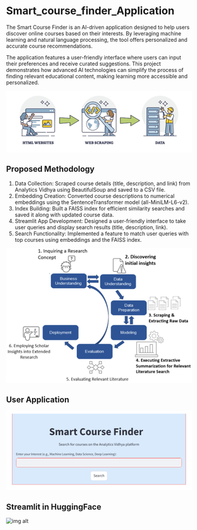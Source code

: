 # Smart_course_finder_Application
The Smart Course Finder is an AI-driven application designed to help users discover online courses based on their interests. By leveraging machine learning and natural language processing, the tool offers personalized and accurate course recommendations.

The application features a user-friendly interface where users can input their preferences and receive curated suggestions. This project demonstrates how advanced AI technologies can simplify the process of finding relevant educational content, making learning more accessible and personalized.

![img alt](https://github.com/Tridibesh-033/Smart_course_finder_Application/blob/main/ws.jpeg?raw=true)

## Proposed Methodology
1. Data Collection: Scraped course details (title, description, and link) from Analytics Vidhya using BeautifulSoup and saved to a CSV file.
2. Embedding Creation: Converted course descriptions to numerical embeddings using the SentenceTransformer model (all-MiniLM-L6-v2).
3. Index Building: Built a FAISS index for efficient similarity searches and saved it along with updated course data.
4. Streamlit App Development: Designed a user-friendly interface to take user queries and display search results (title, description, link).
5. Search Functionality: Implemented a feature to match user queries with top courses using embeddings and the FAISS index.

![img alt](https://raw.githubusercontent.com/Tridibesh-033/Smart_course_finder_Application/refs/heads/main/ws_cycle.webp)

## User Application

![img alt](https://github.com/Tridibesh-033/Smart_course_finder_Application/blob/main/stm.png?raw=true)

## Streamlit in HuggingFace

![img alt]()
